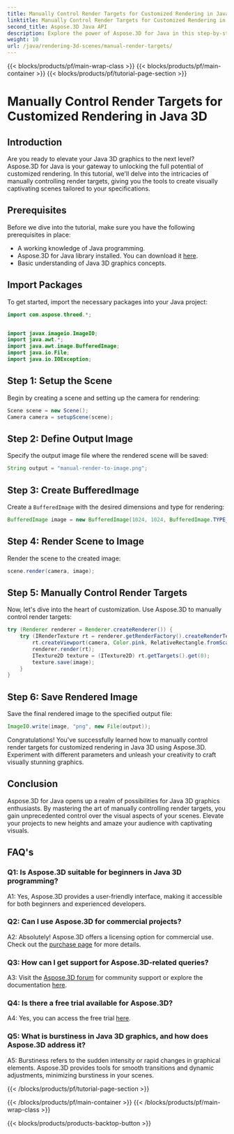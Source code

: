 ```yaml
---
title: Manually Control Render Targets for Customized Rendering in Java 3D
linktitle: Manually Control Render Targets for Customized Rendering in Java 3D
second_title: Aspose.3D Java API
description: Explore the power of Aspose.3D for Java in this step-by-step guide. Manually control render targets for stunning customized Java 3D graphics.
weight: 10
url: /java/rendering-3d-scenes/manual-render-targets/
---
```


{{< blocks/products/pf/main-wrap-class >}}
{{< blocks/products/pf/main-container >}}
{{< blocks/products/pf/tutorial-page-section >}}

# Manually Control Render Targets for Customized Rendering in Java 3D

## Introduction

Are you ready to elevate your Java 3D graphics to the next level? Aspose.3D for Java is your gateway to unlocking the full potential of customized rendering. In this tutorial, we'll delve into the intricacies of manually controlling render targets, giving you the tools to create visually captivating scenes tailored to your specifications.

## Prerequisites

Before we dive into the tutorial, make sure you have the following prerequisites in place:

- A working knowledge of Java programming.
- Aspose.3D for Java library installed. You can download it [here](https://releases.aspose.com/3d/java/).
- Basic understanding of Java 3D graphics concepts.

## Import Packages

To get started, import the necessary packages into your Java project:

```java
import com.aspose.threed.*;


import javax.imageio.ImageIO;
import java.awt.*;
import java.awt.image.BufferedImage;
import java.io.File;
import java.io.IOException;
```

## Step 1: Setup the Scene

Begin by creating a scene and setting up the camera for rendering:

```java
Scene scene = new Scene();
Camera camera = setupScene(scene);
```

## Step 2: Define Output Image

Specify the output image file where the rendered scene will be saved:

```java
String output = "manual-render-to-image.png";
```

## Step 3: Create BufferedImage

Create a `BufferedImage` with the desired dimensions and type for rendering:

```java
BufferedImage image = new BufferedImage(1024, 1024, BufferedImage.TYPE_3BYTE_BGR);
```

## Step 4: Render Scene to Image

Render the scene to the created image:

```java
scene.render(camera, image);
```

## Step 5: Manually Control Render Targets

Now, let's dive into the heart of customization. Use Aspose.3D to manually control render targets:

```java
try (Renderer renderer = Renderer.createRenderer()) {
    try (IRenderTexture rt = renderer.getRenderFactory().createRenderTexture(new RenderParameters(), 1, image.getWidth(), image.getHeight())) {
        rt.createViewport(camera, Color.pink, RelativeRectangle.fromScale(0, 0, 1, 1));
        renderer.render(rt);
        ITexture2D texture = (ITexture2D) rt.getTargets().get(0);
        texture.save(image);
    }
}
```

## Step 6: Save Rendered Image

Save the final rendered image to the specified output file:

```java
ImageIO.write(image, "png", new File(output));
```

Congratulations! You've successfully learned how to manually control render targets for customized rendering in Java 3D using Aspose.3D. Experiment with different parameters and unleash your creativity to craft visually stunning graphics.

## Conclusion

Aspose.3D for Java opens up a realm of possibilities for Java 3D graphics enthusiasts. By mastering the art of manually controlling render targets, you gain unprecedented control over the visual aspects of your scenes. Elevate your projects to new heights and amaze your audience with captivating visuals.

## FAQ's

### Q1: Is Aspose.3D suitable for beginners in Java 3D programming?

A1: Yes, Aspose.3D provides a user-friendly interface, making it accessible for both beginners and experienced developers.

### Q2: Can I use Aspose.3D for commercial projects?

A2: Absolutely! Aspose.3D offers a licensing option for commercial use. Check out the [purchase page](https://purchase.aspose.com/buy) for more details.

### Q3: How can I get support for Aspose.3D-related queries?

A3: Visit the [Aspose.3D forum](https://forum.aspose.com/c/3d/18) for community support or explore the documentation [here](https://reference.aspose.com/3d/java/).

### Q4: Is there a free trial available for Aspose.3D?

A4: Yes, you can access the free trial [here](https://releases.aspose.com/).

### Q5: What is burstiness in Java 3D graphics, and how does Aspose.3D address it?

A5: Burstiness refers to the sudden intensity or rapid changes in graphical elements. Aspose.3D provides tools for smooth transitions and dynamic adjustments, minimizing burstiness in your scenes.

{{< /blocks/products/pf/tutorial-page-section >}}

{{< /blocks/products/pf/main-container >}}
{{< /blocks/products/pf/main-wrap-class >}}

{{< blocks/products/products-backtop-button >}}
